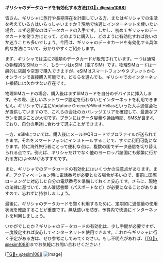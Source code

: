 **ギリシャのデータカードを有効化する方法[[TG💪+ @esim1088](https://t.me/s/esim1088)]**

皆さん、ギリシャに旅行や長期滞在を計画している方、またはギリシャでの生活を考えている方はいらっしゃいますか？現地で快適にインターネットを使いたい場合、まず必要なのはデータカードの入手です。しかし、初めてギリシャのデータカードを使う方にとって、どのように購入し、どのように有効化すれば良いのか迷うことも多いでしょう。今回は、ギリシャのデータカードを有効化する具体的な方法について、分かりやすくご紹介します。

まず、ギリシャでは主に2種類のデータカードが販売されています。一つは通常の物理的なSIMカード、もう一つはeSIM（電子SIM）です。物理SIMカードは一般的に店舗や空港で購入できますが、eSIMはスマートフォンやタブレットからオンラインで直接購入可能です。どちらを選んでも、ギリシャでのインターネット接続には欠かせない存在です。

物理SIMカードの場合、購入後はまずSIMカードを自分のデバイスに挿入します。その際、正しいネットワーク設定を行わないとインターネットを利用できません。ギリシャでは主にVodafone GreeceやWind Hellasといった大手通信会社が提供していますので、これらの会社のカバレッジエリアを確認して、最適なプランを選ぶことが大切です。プランにはデータ容量や通話時間、SMSが含まれており、自分の用途に合わせて選ぶことができます。

一方、eSIMについては、購入後にメールやQRコードでプロファイルが送られてきます。それをスマートフォンにインストールすることで、すぐに利用可能になります。特に海外旅行者にとって便利な点は、複数の国でデータ通信を切り替えられる点です。例えば、ギリシャだけでなく他のヨーロッパ諸国にも頻繁に行かれる方にはeSIMがおすすめです。

また、ギリシャでのデータカードの有効化にはいくつかの注意点があります。まず、アクティベーション時に電話番号が必要となる場合が多いので、事前に国際ローミングに対応した自分の電話番号を準備しておくと安心です。さらに、現地の法律に基づいて、本人確認書類（パスポートなど）が必要になることがありますので、忘れずに持参しましょう。

最後に、ギリシャのデータカードを賢く利用するために、定期的に通信量の使用状況を確認することが重要です。無駄遣いを防ぎ、予算内で快適にインターネットを利用しましょう。

いかがでしたか？ギリシャのデータカードの有効化は、少し手間が必要ですが、一度設定すれば安心してインターネットを使用できます。これからギリシャに行く予定がある方は、ぜひ参考にしてみてください。もし不明点があれば、[[TG💪+ @esim1088](https://t.me/s/esim1088)]までお気軽にお問い合わせください！

[[TG💪+ @esim1088](https://t.me/s/esim1088) ![Image](https://i.postimg.cc/Y0z9fWf4/image.png)]